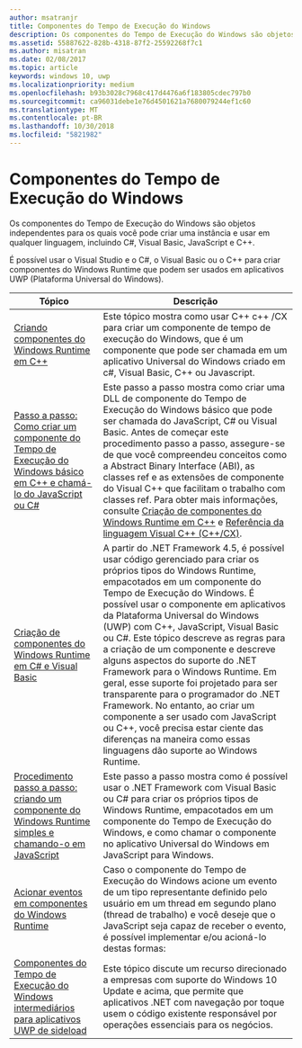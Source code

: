 ```yaml
---
author: msatranjr
title: Componentes do Tempo de Execução do Windows
description: Os componentes do Tempo de Execução do Windows são objetos independentes para os quais você pode criar uma instância e usar em qualquer linguagem, incluindo C#, Visual Basic, JavaScript e C++.
ms.assetid: 55887622-828b-4318-87f2-25592268f7c1
ms.author: misatran
ms.date: 02/08/2017
ms.topic: article
keywords: windows 10, uwp
ms.localizationpriority: medium
ms.openlocfilehash: b93b3028c7968c417d4476a6f183805cdec797b0
ms.sourcegitcommit: ca96031debe1e76d4501621a7680079244ef1c60
ms.translationtype: MT
ms.contentlocale: pt-BR
ms.lasthandoff: 10/30/2018
ms.locfileid: "5821982"
---
```

# <a name="windows-runtime-components"></a>Componentes do Tempo de Execução do Windows
Os componentes do Tempo de Execução do Windows são objetos independentes para os quais você pode criar uma instância e usar em qualquer linguagem, incluindo C#, Visual Basic, JavaScript e C++.

É possível usar o Visual Studio e o C#, o Visual Basic ou o C++ para criar componentes do Windows Runtime que podem ser usados em aplicativos UWP (Plataforma Universal do Windows).

| Tópico | Descrição |
|-------|-------------|
| [Criando componentes do Windows Runtime em C++](creating-windows-runtime-components-in-cpp.md) | Este tópico mostra como usar C++ c++ /CX para criar um componente de tempo de execução do Windows, que é um componente que pode ser chamada em um aplicativo Universal do Windows criado em c#, Visual Basic, C++ ou Javascript. |
| [Passo a passo: Como criar um componente do Tempo de Execução do Windows básico em C++ e chamá-lo do JavaScript ou C#](walkthrough-creating-a-basic-windows-runtime-component-in-cpp-and-calling-it-from-javascript-or-csharp.md) | Este passo a passo mostra como criar uma DLL de componente do Tempo de Execução do Windows básico que pode ser chamada do JavaScript, C# ou Visual Basic. Antes de começar este procedimento passo a passo, assegure-se de que você compreendeu conceitos como a Abstract Binary Interface (ABI), as classes ref e as extensões de componente do Visual C++ que facilitam o trabalho com classes ref. Para obter mais informações, consulte [Criação de componentes do Windows Runtime em C++](creating-windows-runtime-components-in-cpp.md) e [Referência da linguagem Visual C++ (C++/CX)](https://msdn.microsoft.com/library/windows/apps/xaml/hh699871.aspx). |
| [Criação de componentes do Windows Runtime em C# e Visual Basic](creating-windows-runtime-components-in-csharp-and-visual-basic.md) | A partir do .NET Framework 4.5, é possível usar código gerenciado para criar os próprios tipos do Windows Runtime, empacotados em um componente do Tempo de Execução do Windows. É possível usar o componente em aplicativos da Plataforma Universal do Windows (UWP) com C++, JavaScript, Visual Basic ou C#. Este tópico descreve as regras para a criação de um componente e descreve alguns aspectos do suporte do .NET Framework para o Windows Runtime. Em geral, esse suporte foi projetado para ser transparente para o programador do .NET Framework. No entanto, ao criar um componente a ser usado com JavaScript ou C++, você precisa estar ciente das diferenças na maneira como essas linguagens dão suporte ao Windows Runtime. |
| [Procedimento passo a passo: criando um componente do Windows Runtime simples e chamando-o em JavaScript](walkthrough-creating-a-simple-windows-runtime-component-and-calling-it-from-javascript.md) | Este passo a passo mostra como é possível usar o .NET Framework com Visual Basic ou C# para criar os próprios tipos de Windows Runtime, empacotados em um componente do Tempo de Execução do Windows, e como chamar o componente no aplicativo Universal do Windows em JavaScript para Windows. |
| [Acionar eventos em componentes do Windows Runtime](raising-events-in-windows-runtime-components.md) | Caso o componente do Tempo de Execução do Windows acione um evento de um tipo representante definido pelo usuário em um thread em segundo plano (thread de trabalho) e você deseje que o JavaScript seja capaz de receber o evento, é possível implementar e/ou acioná-lo destas formas: | 
| [Componentes do Tempo de Execução do Windows intermediários para aplicativos UWP de sideload](brokered-windows-runtime-components-for-side-loaded-windows-store-apps.md) | Este tópico discute um recurso direcionado a empresas com suporte do Windows 10 Update e acima, que permite que aplicativos .NET com navegação por toque usem o código existente responsável por operações essenciais para os negócios. |
